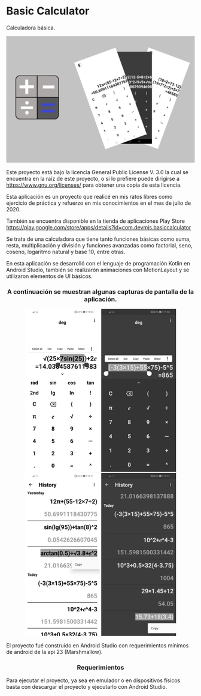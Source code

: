 # Basic Calculator
Calculadora básica.

<p align="center">
  <img src="/assets/cover.png" width="720" alt="Cover">
</p>

Este proyecto está bajo la licencia General Public License V. 3.0 la cual se encuentra en la raíz de 
este proyecto, o si lo prefiere puede dirigirse a https://www.gnu.org/licenses/ para obtener una 
copia de esta licencia.

Esta aplicación es un proyecto que realicé en mis ratos libres como ejercicio de práctica y refuerzo en
mis conocimientos en el mes de julio de 2020.

También se encuentra disponible en la tienda de aplicaciones Play Store 
https://play.google.com/store/apps/details?id=com.devmjs.basiccalculator

Se trata de una calculadora que tiene tanto funciones básicas como suma, resta, multiplicación y división
y funciones avanzadas como factorial, seno, coseno, logaritmo natural y base 10, entre otras.

En esta aplicación se desarrolló con el lenguaje de programación Kotlin en Android Studio, también se
realizarón animaciones con MotionLayout y se utilizaron elementos de UI básicos.

<h3 align="center">
  A continuación se muestran algunas capturas de pantalla de la aplicación.
</h3>

<p align="center">
  <img src="/assets/ss1.jpg" width="200" alt="Screenshot">
  <img src="/assets/ss2.jpg" width="200" alt="Screenshot">
  <img src="/assets/ss3.jpg" width="200" alt="Screenshot">
  <img src="/assets/ss4.jpg" width="200" alt="Screenshot">
</p>

El proyecto fué construido en Android Studio con requerimientos mínimos de android de la api 23 (Marshmallow).

<h3 align="center">
  Requerimientos
</h3>

Para ejecutar el proyecto, ya sea en emulador o en dispositivos físicos basta con descargar el proyecto
y ejecutarlo con Android Studio.
